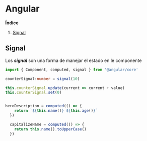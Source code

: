 # Angular

**Índice**

1. [Signal](#id1)

## Signal

Los ***signal*** son una forma de manejar el estado en le componente

```ts
import { Component, computed, signal } from '@angular/core'

counterSignal:number = signal(10)

this.counterSignal.update(current => current + value)
this.counterSignal.set(0)


heroDescription = computed(() => {
    return `${this.name()} ${this.age()}`
  })

  capitalizeName = computed(() => {
    return this.name().toUpperCase()
  })
```

<div id='id1' />